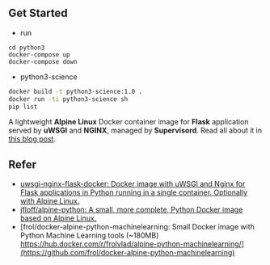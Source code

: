 
## Get Started

* run

```
cd python3 
docker-compose up
docker-compose down
```

* python3-science

```bash
docker build -t python3-science:1.0 .
docker run -ti python3-science sh
pip list
```

A lightweight **Alpine Linux** Docker container image for **Flask** application served by **uWSGI** and **NGINX**, managed by **Supervisord**. Read all about it in [this blog post](https://netdevops.me/2017/flask-application-in-a-production-ready-container/).

## Refer

* [uwsgi-nginx-flask-docker: Docker image with uWSGI and Nginx for Flask applications in Python running in a single container. Optionally with Alpine Linux.](https://github.com/tiangolo/uwsgi-nginx-flask-docker)
* [jfloff/alpine-python: A small, more complete, Python Docker image based on Alpine Linux.](https://github.com/jfloff/alpine-python)
* [frol/docker-alpine-python-machinelearning: Small Docker image with Python Machine Learning tools (~180MB) https://hub.docker.com/r/frolvlad/alpine-python-machinelearning/](https://github.com/frol/docker-alpine-python-machinelearning)